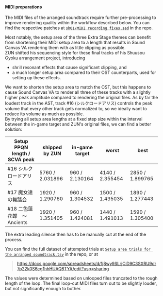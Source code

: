 
#### MIDI preparations

The MIDI files of the arranged soundtrack require further pre-processing to improve rendering quality within the workflow described below. You can find the respective patches at [`sh01/MIDI recording fixes.sed`](https://github.com/nmlgc/BGMPacks/blob/main/sh01/MIDI%20recording%20fixes.sed) in the repo.

Most notably, the setup area of the three Extra Stage themes can benefit from shortening their MIDI setup area to a length that results in Sound Canvas VA rendering them with as little clipping as possible.\
ZUN shifted his sequencing style for these final tracks of his Shuusou Gyoku arrangement project, introducing

* shrill resonant effects that cause significant clipping, and
* a much longer setup area compared to their OST counterparts, used for setting up these effects.

We want to shorten the setup area to match the OST, but this happens to cause Sound Canvas VA to render all three of these tracks with a slightly higher peak amplitude compared to rendering the original files. As by far the loudest track in the AST, track #16 (シルクロードアリス) controls the peak volume that every other track gets normalized to, so we ideally want to reduce its volume as much as possible.\
By trying all setup area lengths at a fixed step size within the interval between the in-game target and ZUN's original files, we can find a better solution:

| Setup PPQN length / SCVA peak | shipped by ZUN  | in-game target | worst           | best            |
| ----------------------------- | --------------- | -------------- | --------------- | --------------- |
| #16 シルクロードアリス        | 5760 / 2.031896 | 960 / 2.130164 | 4140 / 2.355454 | 2850 / 1.899765 |
| #17 魔女達の舞踏会            | 1920 / 1.290760 | 960 / 1.304532 | 1500 / 1.435035 | 1890 / 1.277443 |
| #18 二色蓮花蝶　～ Ancients   | 1920 / 1.351405 | 960 / 1.424081 | 1440 / 1.491013 | 1590 / 1.305400 |

The extra leading silence then has to be manually cut at the end of the process.

You can find the full dataset of attempted trials at [`Setup area trials for the arranged soundtrack.tsv`](https://github.com/nmlgc/BGMPacks/blob/main/sh01/Setup%20area%20trials%20for%20the%20arranged%20soundtrack.tsv) in the repo, or at

> <https://docs.google.com/spreadsheets/d/1j8wy9SLrjCiD9C3SXRU9dr7p22k0S6cg1hhHUAQ8TYA/edit?usp=sharing>

The values were determined based on unlooped files truncated to the rough length of the loop. The final loop-cut MIDI files turn out to be slightly louder, but not significantly enough to bother.
